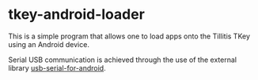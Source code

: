 # tkey-android-loader
This is a simple program that allows one to load apps onto the Tillitis TKey using an Android device. 

Serial USB communication is achieved through the use of the external library [usb-serial-for-android](https://github.com/mik3y/usb-serial-for-android).
